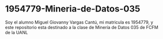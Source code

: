 # 1954779-Mineria-de-Datos-035
 Soy el alumno Miguel Giovanny Vargas Cantú, mi matricula es 1954779, y este repositorio esta destinado a la clase de Minería de Datos 035 de FCFM de la UANL
